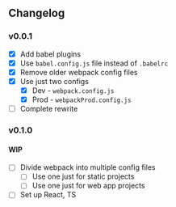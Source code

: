 ## Changelog

### v0.0.1
- [x] Add babel plugins
- [x] Use `babel.config.js` file instead of `.babelrc`
- [x] Remove older webpack config files
- [x] Use just two configs
  - [x] Dev - `webpack.config.js`
  - [x] Prod - `webpackProd.config.js`
- [ ] Complete rewrite

### v0.1.0

#### WIP

- [ ] Divide webpack into multiple config files
  - [ ] Use one just for static projects
  - [ ] Use one just for web app projects
- [ ] Set up React, TS